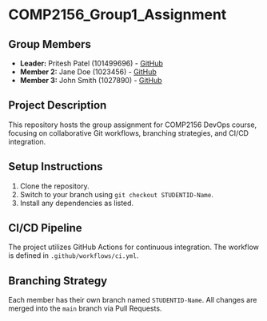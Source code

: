 # COMP2156_Group1_Assignment 

## Group Members 
- **Leader:** Pritesh Patel (101499696) - [GitHub](https://github.com/priteshpatel) 
- **Member 2:** Jane Doe (1023456) - [GitHub](https://github.com/janedoe) 
- **Member 3:** John Smith (1027890) - [GitHub](https://github.com/johnsmith) 

## Project Description 
This repository hosts the group assignment for COMP2156 DevOps course, focusing on 
collaborative Git workflows, branching strategies, and CI/CD integration. 

## Setup Instructions 
1. Clone the repository. 
2. Switch to your branch using `git checkout STUDENTID-Name`. 
3. Install any dependencies as listed. 

## CI/CD Pipeline 
The project utilizes GitHub Actions for continuous integration. The workflow is defined 
in `.github/workflows/ci.yml`. 

## Branching Strategy 
Each member has their own branch named `STUDENTID-Name`. All changes are 
merged into the `main` branch via Pull Requests. 
